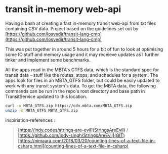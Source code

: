 # transit in-memory web-api

Having a bash at creating a fast in-memory transit web-api from txt files containing CSV data.
Project based on the guidelines set out by [https://github.com/losvedir/transit-lang-cmp](https://github.com/losvedir/transit-lang-cmp)

This was put together in around 5 hours for a bit of fun to look at optimising some IO stuff and memory usage and it may receieve updates as I further tinker and implement some benchmarks.

All the apps read in the MBTA's GTFS data, which is the standard spec for transit data - stuff like the routes, stops, and schedules for a system. The apps look for files in an MBTA_GTFS folder, but could be easily updated to work with any transit system's data. To get the MBTA data, the following commands can be run in the repo's root directory and base path in TransitService updated to this location.

```sh
curl -o MBTA_GTFS.zip https://cdn.mbta.com/MBTA_GTFS.zip
unzip -d MBTA_GTFS MBTA_GTFS.zip
```

inspiriation-references :
> [https://indy.codes/strings-are-evil](StringsAreEvil) / [https://github.com/indy-singh/StringsAreEvil](GIT)
> [https://nimaara.com/2018/03/20/counting-lines-of-a-text-file-in-csharp.html](counting-lines-of-a-text-file-in-csharp)


